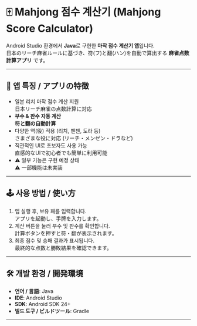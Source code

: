 # 🀄 Mahjong 점수 계산기 (Mahjong Score Calculator)

Android Studio 환경에서 **Java**로 구현한 **마작 점수 계산기 앱**입니다.  
日本のリーチ麻雀ルールに基づき、符(フ)と翻(ハン)を自動で算出する **麻雀点数計算アプリ** です。  

---

## 📱 앱 특징 / アプリの特徴
- 일본 리치 마작 점수 계산 지원  
  日本リーチ麻雀の点数計算に対応  
- **부수 & 판수 자동 계산**  
  **符と翻の自動計算**  
- 다양한 역(役) 적용 (리치, 멘젠, 도라 등)  
  さまざまな役に対応 (リーチ・メンゼン・ドラなど)  
- 직관적인 UI로 초보자도 사용 가능  
  直感的なUIで初心者でも簡単に利用可能  
- ⚠️ 일부 기능은 구현 예정 상태  
  ⚠️ 一部機能は未実装  

---

## 🕹 사용 방법 / 使い方
1. 앱 실행 후, 보유 패를 입력합니다.  
   アプリを起動し、手牌を入力します。  
2. 계산 버튼을 눌러 부수 및 판수를 확인합니다.  
   計算ボタンを押すと符・翻が表示されます。  
3. 최종 점수 및 승패 결과가 표시됩니다.  
   最終的な点数と勝敗結果を確認できます。  

---

## 🛠 개발 환경 / 開発環境
- **언어 / 言語**: Java  
- **IDE**: Android Studio  
- **SDK**: Android SDK 24+  
- **빌드 도구 / ビルドツール**: Gradle  

---
